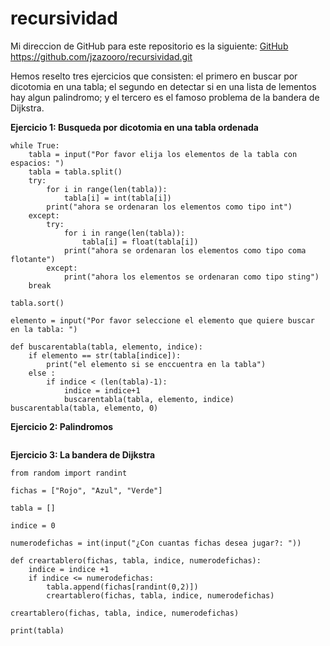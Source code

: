 # recursividad

Mi direccion de GitHub para este repositorio es la siguiente: [GitHub](https://github.com/jzazooro/recursividad.git)
https://github.com/jzazooro/recursividad.git

Hemos reselto tres ejercicios que consisten: el primero en buscar por dicotomia en una tabla; el segundo en detectar si en una lista de lementos hay algun palindromo; y el tercero es el famoso problema de la bandera de Dijkstra.

**Ejercicio 1: Busqueda por dicotomia en una tabla ordenada**

```
while True:
    tabla = input("Por favor elija los elementos de la tabla con espacios: ")
    tabla = tabla.split()
    try: 
        for i in range(len(tabla)):
            tabla[i] = int(tabla[i])
        print("ahora se ordenaran los elementos como tipo int")
    except: 
        try: 
            for i in range(len(tabla)):
                tabla[i] = float(tabla[i])
            print("ahora se ordenaran los elementos como tipo coma flotante")
        except:
            print("ahora los elementos se ordenaran como tipo sting")
    break

tabla.sort()

elemento = input("Por favor seleccione el elemento que quiere buscar en la tabla: ")

def buscarentabla(tabla, elemento, indice): 
    if elemento == str(tabla[indice]):
        print("el elemento si se enccuentra en la tabla")
    else :
        if indice < (len(tabla)-1):
            indice = indice+1
            buscarentabla(tabla, elemento, indice)
buscarentabla(tabla, elemento, 0)
```

**Ejercicio 2: Palindromos**

```

```

**Ejercicio 3: La bandera de Dijkstra**

```
from random import randint

fichas = ["Rojo", "Azul", "Verde"]

tabla = []

indice = 0

numerodefichas = int(input("¿Con cuantas fichas desea jugar?: "))

def creartablero(fichas, tabla, indice, numerodefichas):
    indice = indice +1
    if indice <= numerodefichas:
        tabla.append(fichas[randint(0,2)])
        creartablero(fichas, tabla, indice, numerodefichas)

creartablero(fichas, tabla, indice, numerodefichas)

print(tabla)
```
